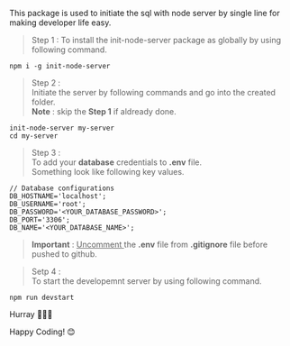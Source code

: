 This package is used to initiate the sql with node server by single line for making developer life easy.

> Step 1 :
> To install the init-node-server package as globally by using following command.

```npm
npm i -g init-node-server
```

> Step 2 : <br>
> Initiate the server by following commands and go into the created folder. <br> **Note** : skip the **Step 1** if aldready done.

```
init-node-server my-server
cd my-server
```

> Step 3 : <br>
> To add your **database** credentials to **.env** file. <br>
> Something look like following key values.

```env
// Database configurations
DB_HOSTNAME='localhost';
DB_USERNAME='root';
DB_PASSWORD='<YOUR_DATABASE_PASSWORD>';
DB_PORT='3306';
DB_NAME='<YOUR_DATABASE_NAME>';
```

> **Important** : <span style="text-decoration : underline"> Uncomment </span> the **.env** file from **.gitignore** file before pushed to github.

> Setp 4 : <br>
> To start the developemnt server by using following command.

```npm
npm run devstart
```

Hurray 🎉🎊🎉

Happy Coding! 😊
